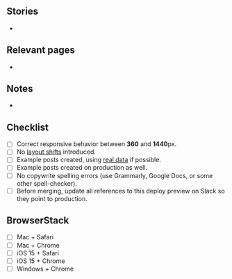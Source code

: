 ## Stories
- 

## Relevant pages
- 

## Notes
- 

## Checklist
- [ ] Correct responsive behavior between **360** and **1440**px.
- [ ] No [layout shifts](https://web.dev/articles/cls) introduced.
- [ ] Example posts created, using [real data](https://rhomotion.com/) if possible.
- [ ] Example posts created on production as well.
- [ ] No copywrite spelling errors (use Grammarly, Google Docs, or some other spell-checker).
- [ ] Before merging, update all references to this deploy preview on Slack so they point to production.

## BrowserStack
- [ ] Mac + Safari
- [ ] Mac + Chrome
- [ ] iOS 15 + Safari
- [ ] iOS 15 + Chrome
- [ ] Windows + Chrome
